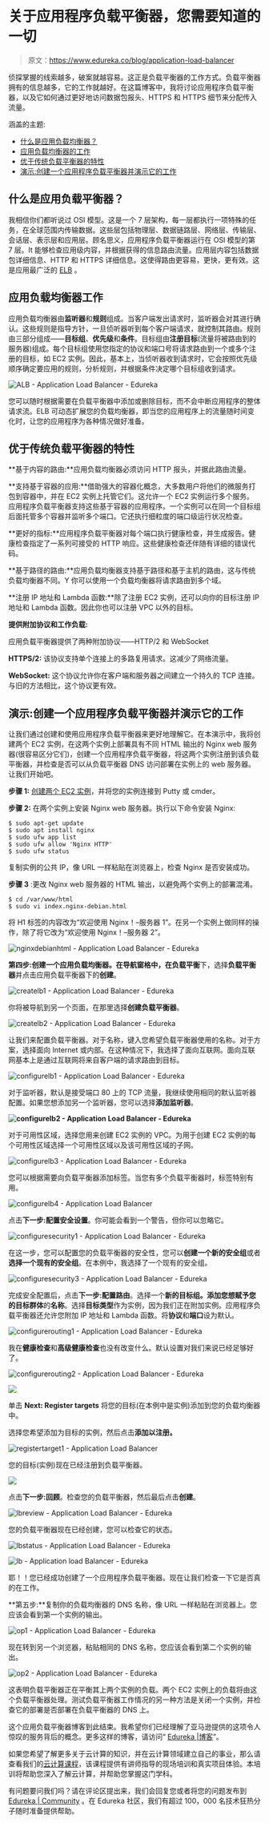 # 关于应用程序负载平衡器，您需要知道的一切

> 原文：<https://www.edureka.co/blog/application-load-balancer>

侦探掌握的线索越多，破案就越容易。这正是负载平衡器的工作方式。负载平衡器拥有的信息越多，它的工作就越好。在这篇博客中，我将讨论应用程序负载平衡器，以及它如何通过更好地访问数据包报头、HTTPS 和 HTTPS 细节来分配传入流量。

涵盖的主题:

*   [什么是应用负载均衡器？](#WhatisApplicationLoadBalancer?)
*   [应用负载均衡器的工作](#WorkingOfApplicationLoadBalancer)
*   [优于传统负载平衡器的特性](#FeaturesWhichMakeItBetterThanClassicLoadBalancer)
*   [演示:创建一个应用程序负载平衡器并演示它的工作](#Demo)

## **什么是应用负载平衡器？**

我相信你们都听说过 OSI 模型。这是一个 7 层架构，每一层都执行一项特殊的任务，在全球范围内传输数据。这些层包括物理层、数据链路层、网络层、传输层、会话层、表示层和应用层。顾名思义，应用程序负载平衡器运行在 OSI 模型的第 7 层。It 能够检查应用级内容，并根据获得的信息路由流量。应用层内容包括数据包详细信息、HTTP 和 HTTPS 详细信息。这使得路由更容易，更快，更有效。这是应用最广泛的 [ELB](https://www.edureka.co/blog/elastic-load-balancer-tutorial-application-load-balancer) 。

## **应用负载均衡器工作**

应用负载均衡器由**监听器**和**规则**组成。当客户端发出请求时，监听器会对其进行确认。这些规则是指导方针，一旦侦听器听到每个客户端请求，就控制其路由。规则由三部分组成——**目标组**、**优先级**和**条件**。目标组由**注册目标**(流量将被路由到的服务器)组成。每个目标组使用您指定的协议和端口号将请求路由到一个或多个注册的目标，如 EC2 实例。因此，基本上，当侦听器收到请求时，它会按照优先级顺序确定要应用的规则，分析规则，并根据条件决定哪个目标组收到请求。

![ALB - Application Load Balancer - Edureka](img/68798eda4733b6126c46f07c6d688275.png)

您可以随时根据需要在负载平衡器中添加或删除目标，而不会中断应用程序的整体请求流。ELB 可动态扩展您的负载均衡器，即当您的应用程序上的流量随时间变化时，让您的应用程序为各种情况做好准备。

## **优于传统负载平衡器的特性**

**基于内容的路由:**应用负载均衡器必须访问 HTTP 报头，并据此路由流量。

**支持基于容器的应用:**借助强大的容器化概念，大多数用户将他们的微服务打包到容器中，并在 EC2 实例上托管它们。这允许一个 EC2 实例运行多个服务。应用程序负载平衡器支持这些基于容器的应用程序。一个实例可以在同一个目标组后面托管多个容器并监听多个端口。它还执行细粒度的端口级运行状况检查。

**更好的指标:**应用程序负载平衡器对每个端口执行健康检查，并生成报告。健康检查指定了一系列可接受的 HTTP 响应。这些健康检查还伴随有详细的错误代码。

**基于路径的路由:**应用负载均衡器支持基于路径和基于主机的路由，这与传统负载均衡器不同。Y 你可以使用一个负载均衡器将请求路由到多个域。

**注册 IP 地址和 Lambda 函数:**除了注册 EC2 实例，还可以向你的目标注册 IP 地址和 Lambda 函数。因此你也可以注册 VPC 以外的目标。

**提供附加协议和工作负载:**

应用负载平衡器提供了两种附加协议——HTTP/2 和 WebSocket

**HTTPS/2:** 该协议支持单个连接上的多路复用请求。这减少了网络流量。

**WebSocket:** 这个协议允许你在客户端和服务器之间建立一个持久的 TCP 连接。与旧的方法相比，这个协议更有效。

## **演示:创建一个应用程序负载平衡器并演示它的工作**

让我们通过创建和使用应用程序负载平衡器来更好地理解它。在本演示中，我将创建两个 EC2 实例，在这两个实例上部署具有不同 HTML 输出的 Nginx web 服务器(很容易区分它们)，创建一个应用程序负载平衡器，将这两个实例注册到该负载平衡器，并检查是否可以从负载平衡器 DNS 访问部署在实例上的 web 服务器。让我们开始吧。

**步骤 1:** [创建两个 EC2 实例](https://www.edureka.co/community/37968/how-to-create-an-ec2-instance-in-aws-console?)，并将您的实例连接到 Putty 或 cmder。

**步骤 2:** 在两个实例上安装 Nginx web 服务器。执行以下命令安装 Nginx:

```
$ sudo apt-get update
$ sudo apt install nginx
$ sudo ufw app list
$ sudo ufw allow 'Nginx HTTP'
$ sudo ufw status
```

复制实例的公共 IP，像 URL 一样粘贴在浏览器上，检查 Nginx 是否安装成功。

**步骤 3** :更改 Nginx web 服务器的 HTML 输出，以避免两个实例上的部署混淆。

```
$ cd /var/www/html
$ sudo vi index.nginx-debian.html
```

将 H1 标签的内容改为“欢迎使用 Nginx！–服务器 1”。在另一个实例上做同样的操作，除了将它改为“欢迎使用 Nginx！–服务器 2”。

![nginxdebianhtml - Application Load Balancer - Edureka](img/6806f5a0b39486da40e60c80b5785c47.png)

**第四步:**创建一个应用负载均衡器。在导航窗格中，在**负载平衡**下，选择**负载平衡器**并点击应用负载平衡器下的**创建**。

![createlb1 - Application Load Balancer - Edureka](img/ae9ade3285884646d912877ebbfd8eb4.png)

你将被导航到另一个页面，在那里选择**创建负载平衡器**。

![createlb2 - Application Load Balancer - Edureka](img/b15228c87fc5097a012c6adb2a690c39.png)

让我们来配置负载平衡器。对于名称，键入您希望负载平衡器使用的名称。对于方案，选择面向 Internet 或内部。在这种情况下，我选择了面向互联网。面向互联网基本上是通过互联网将来自客户端的请求路由到目标。

![configurelb1 - Application Load Balancer - Edureka](img/cca4731bd4817395cc15045b6f8b805e.png)

对于监听器，默认是接受端口 80 上的 TCP 流量，我继续使用相同的默认监听器配置。如果您想添加另一个监听器，您可以选择**添加监听器**。

**![configurelb2 - Application Load Balancer - Edureka](img/43dc28be38b846469b139c45bbb8865a.png)**

对于可用性区域，选择您用来创建 EC2 实例的 VPC。为用于创建 EC2 实例的每个可用性区域选择一个可用性区域以及该可用性区域的子网。

![configurelb3 - Application Load Balancer - Edureka](img/177f01badb0cb4f176a73adbb69c31a7.png)

您可以根据需要向负载平衡器添加标签。当您有多个负载平衡器时，标签特别有用。

![configurelb4 - Application Load Balancer](img/9535bef8bb2b90423d121900d5bdabe5.png)

点击**下一步:配置安全设置**。你可能会看到一个警告，但你可以忽略它。

![configuresecurity1 - Application Load Balancer - Edureka](img/27e977d3c833442b97e74a5b18ff6212.png)

在这一步，您可以配置您的负载平衡器的安全性，您可以**创建一个新的安全组**或者**选择一个现有的安全组**。在本例中，我选择了一个现有的安全组。

![configuresecurity3 - Application Load Balancer - Edureka](img/932f642a80668b11c5d4f38e17e92c82.png)

完成安全配置后，点击**下一步:配置路由**。选择一个**新的目标组。**添加您想赋予您的**目标群体**的**名称**。选择**目标类型**作为实例，因为我们正在附加实例。应用程序负载平衡器还允许您附加 IP 地址和 Lambda 函数。将**协议**和**端口**设为默认。

![configurerouting1 - Application Load Balancer - Edureka](img/c1697594b8a9f2167d9c413cd3e764ab.png)

我在**健康检查**和**高级健康检查**也没有改变什么。默认设置对我们来说已经足够好了。

![configurerouting2 - Application Load Balancer - Edureka](img/4872adb16d976dbdfd3914458ddd5703.png)

![](img/1fe2f084c5b6b16b89f4d08839e55200.png)

单击 **Next: Register targets** 将您的目标(在本例中是实例)添加到您的负载均衡器中。

选择您希望添加为目标的实例，然后点击**添加以注册。**

![registertarget1 - Application Load Balancer](img/c89c2613f0c9fda56ba24050ae671152.png)

您的目标(实例)现在已经注册到负载平衡器。

![](img/68667947c6d3193bc52fbeeb0c0cd8ea.png)

点击**下一步:回顾**。检查您的负载平衡器，然后最后点击**创建**。

![lbreview - Application Load Balancer - Edureka](img/62c4f3b6a188b6d04308b52c423140fa.png)

您的负载平衡器现在已经创建，您可以检查它的状态。

![lbstatus - Application Load Balancer - Edureka](img/dd899cc1cd4937337f72bf007da1abc9.png)

![lb - Application load Balancer - Edureka](img/12ab6a133341ffef7e810bee8b8440ad.png)

耶！！您已经成功创建了一个应用程序负载平衡器。现在让我们检查一下它是否真的在工作。

**第五步:**复制你的负载均衡器的 DNS 名称，像 URL 一样粘贴在浏览器上。您应该会看到第一个实例的输出。

![op1 - Application Load Balancer - Edureka](img/9bb7a42d29a2fe8ee885adf6032466a4.png)

现在转到另一个浏览器，粘贴相同的 DNS 名称，您应该会看到第二个实例的输出。

![op2 - Application Load Balancer - Edureka](img/e62b0f387e908f04a8dd237cce67ddff.png)

这表明负载平衡器正在平衡其上两个实例的负载。两个 EC2 实例上的负载将由这个负载平衡器处理。测试负载平衡器工作情况的另一种方法是关闭一个实例，并检查它的部署是否部署在负载平衡器的 DNS 上。

这个应用负载平衡器博客到此结束。我希望你们已经理解了亚马逊提供的这项令人惊叹的服务背后的概念。更多这样的博客，请访问“ [Edureka |博客](https://www.edureka.co/blog/)”。

如果您希望了解更多关于云计算的知识，并在云计算领域建立自己的事业，那么请查看我们的[云计算课程](https://www.edureka.co/cloud-computing-certification-courses)，该课程提供有讲师指导的现场培训和真实项目体验。本培训将帮助您深入了解云计算，并帮助您掌握这门学科。

有问题要问我们吗？请在评论区提出来，我们会回复您或者将您的问题发布到 [Edureka | Community](https://www.edureka.co/community/) 。在 Edureka 社区，我们有超过 100，000 名技术狂热分子随时准备提供帮助。